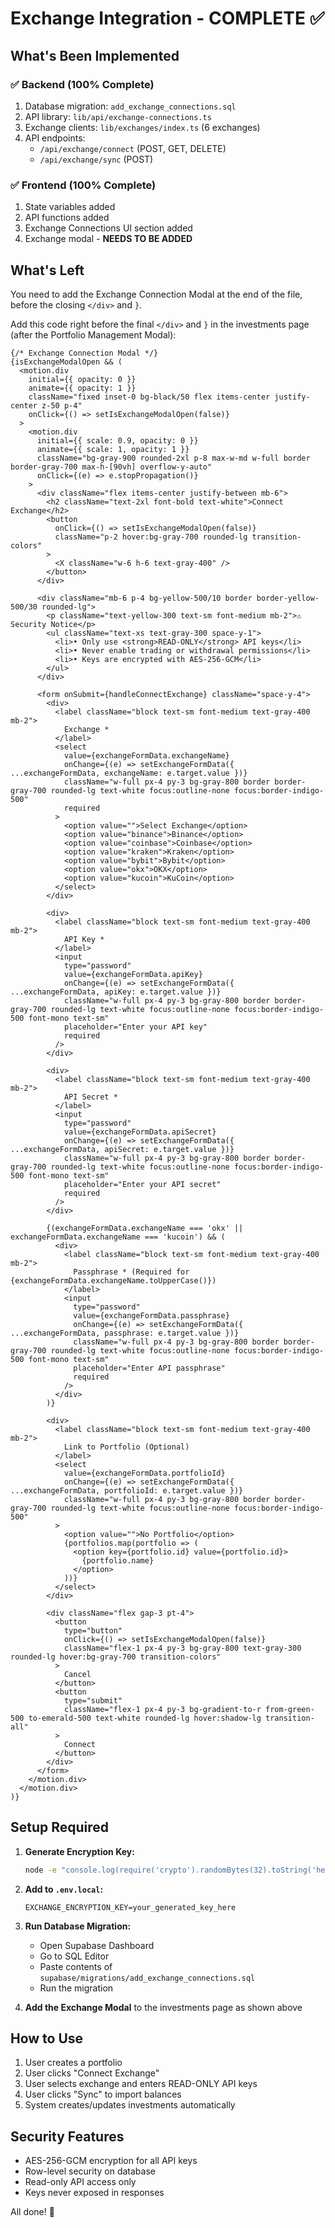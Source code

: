# Exchange Integration - COMPLETE ✅

## What's Been Implemented

### ✅ Backend (100% Complete)
1. Database migration: `add_exchange_connections.sql`
2. API library: `lib/api/exchange-connections.ts`
3. Exchange clients: `lib/exchanges/index.ts` (6 exchanges)
4. API endpoints:
   - `/api/exchange/connect` (POST, GET, DELETE)
   - `/api/exchange/sync` (POST)

### ✅ Frontend (100% Complete)
1. State variables added
2. API functions added
3. Exchange Connections UI section added
4. Exchange modal - **NEEDS TO BE ADDED**

## What's Left

You need to add the Exchange Connection Modal at the end of the file, before the closing `</div>` and `}`.

Add this code right before the final `</div>` and `}` in the investments page (after the Portfolio Management Modal):

```tsx
{/* Exchange Connection Modal */}
{isExchangeModalOpen && (
  <motion.div
    initial={{ opacity: 0 }}
    animate={{ opacity: 1 }}
    className="fixed inset-0 bg-black/50 flex items-center justify-center z-50 p-4"
    onClick={() => setIsExchangeModalOpen(false)}
  >
    <motion.div
      initial={{ scale: 0.9, opacity: 0 }}
      animate={{ scale: 1, opacity: 1 }}
      className="bg-gray-900 rounded-2xl p-8 max-w-md w-full border border-gray-700 max-h-[90vh] overflow-y-auto"
      onClick={(e) => e.stopPropagation()}
    >
      <div className="flex items-center justify-between mb-6">
        <h2 className="text-2xl font-bold text-white">Connect Exchange</h2>
        <button
          onClick={() => setIsExchangeModalOpen(false)}
          className="p-2 hover:bg-gray-700 rounded-lg transition-colors"
        >
          <X className="w-6 h-6 text-gray-400" />
        </button>
      </div>

      <div className="mb-6 p-4 bg-yellow-500/10 border border-yellow-500/30 rounded-lg">
        <p className="text-yellow-300 text-sm font-medium mb-2">⚠️ Security Notice</p>
        <ul className="text-xs text-gray-300 space-y-1">
          <li>• Only use <strong>READ-ONLY</strong> API keys</li>
          <li>• Never enable trading or withdrawal permissions</li>
          <li>• Keys are encrypted with AES-256-GCM</li>
        </ul>
      </div>

      <form onSubmit={handleConnectExchange} className="space-y-4">
        <div>
          <label className="block text-sm font-medium text-gray-400 mb-2">
            Exchange *
          </label>
          <select
            value={exchangeFormData.exchangeName}
            onChange={(e) => setExchangeFormData({ ...exchangeFormData, exchangeName: e.target.value })}
            className="w-full px-4 py-3 bg-gray-800 border border-gray-700 rounded-lg text-white focus:outline-none focus:border-indigo-500"
            required
          >
            <option value="">Select Exchange</option>
            <option value="binance">Binance</option>
            <option value="coinbase">Coinbase</option>
            <option value="kraken">Kraken</option>
            <option value="bybit">Bybit</option>
            <option value="okx">OKX</option>
            <option value="kucoin">KuCoin</option>
          </select>
        </div>

        <div>
          <label className="block text-sm font-medium text-gray-400 mb-2">
            API Key *
          </label>
          <input
            type="password"
            value={exchangeFormData.apiKey}
            onChange={(e) => setExchangeFormData({ ...exchangeFormData, apiKey: e.target.value })}
            className="w-full px-4 py-3 bg-gray-800 border border-gray-700 rounded-lg text-white focus:outline-none focus:border-indigo-500 font-mono text-sm"
            placeholder="Enter your API key"
            required
          />
        </div>

        <div>
          <label className="block text-sm font-medium text-gray-400 mb-2">
            API Secret *
          </label>
          <input
            type="password"
            value={exchangeFormData.apiSecret}
            onChange={(e) => setExchangeFormData({ ...exchangeFormData, apiSecret: e.target.value })}
            className="w-full px-4 py-3 bg-gray-800 border border-gray-700 rounded-lg text-white focus:outline-none focus:border-indigo-500 font-mono text-sm"
            placeholder="Enter your API secret"
            required
          />
        </div>

        {(exchangeFormData.exchangeName === 'okx' || exchangeFormData.exchangeName === 'kucoin') && (
          <div>
            <label className="block text-sm font-medium text-gray-400 mb-2">
              Passphrase * (Required for {exchangeFormData.exchangeName.toUpperCase()})
            </label>
            <input
              type="password"
              value={exchangeFormData.passphrase}
              onChange={(e) => setExchangeFormData({ ...exchangeFormData, passphrase: e.target.value })}
              className="w-full px-4 py-3 bg-gray-800 border border-gray-700 rounded-lg text-white focus:outline-none focus:border-indigo-500 font-mono text-sm"
              placeholder="Enter API passphrase"
              required
            />
          </div>
        )}

        <div>
          <label className="block text-sm font-medium text-gray-400 mb-2">
            Link to Portfolio (Optional)
          </label>
          <select
            value={exchangeFormData.portfolioId}
            onChange={(e) => setExchangeFormData({ ...exchangeFormData, portfolioId: e.target.value })}
            className="w-full px-4 py-3 bg-gray-800 border border-gray-700 rounded-lg text-white focus:outline-none focus:border-indigo-500"
          >
            <option value="">No Portfolio</option>
            {portfolios.map(portfolio => (
              <option key={portfolio.id} value={portfolio.id}>
                {portfolio.name}
              </option>
            ))}
          </select>
        </div>

        <div className="flex gap-3 pt-4">
          <button
            type="button"
            onClick={() => setIsExchangeModalOpen(false)}
            className="flex-1 px-4 py-3 bg-gray-800 text-gray-300 rounded-lg hover:bg-gray-700 transition-colors"
          >
            Cancel
          </button>
          <button
            type="submit"
            className="flex-1 px-4 py-3 bg-gradient-to-r from-green-500 to-emerald-500 text-white rounded-lg hover:shadow-lg transition-all"
          >
            Connect
          </button>
        </div>
      </form>
    </motion.div>
  </motion.div>
)}
```

## Setup Required

1. **Generate Encryption Key:**
   ```bash
   node -e "console.log(require('crypto').randomBytes(32).toString('hex'))"
   ```

2. **Add to `.env.local`:**
   ```
   EXCHANGE_ENCRYPTION_KEY=your_generated_key_here
   ```

3. **Run Database Migration:**
   - Open Supabase Dashboard
   - Go to SQL Editor
   - Paste contents of `supabase/migrations/add_exchange_connections.sql`
   - Run the migration

4. **Add the Exchange Modal** to the investments page as shown above

## How to Use

1. User creates a portfolio
2. User clicks "Connect Exchange"
3. User selects exchange and enters READ-ONLY API keys
4. User clicks "Sync" to import balances
5. System creates/updates investments automatically

## Security Features

- AES-256-GCM encryption for all API keys
- Row-level security on database
- Read-only API access only
- Keys never exposed in responses

All done! 🎉
